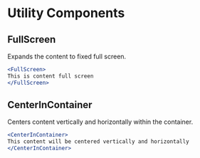 # Utility Components

## FullScreen

Expands the content to fixed full screen.

```jsx
<FullScreen>
This is content full screen
</FullScreen>
```

## CenterInContainer

Centers content vertically and horizontally within the container.

```jsx
<CenterInContainer>
This content will be centered vertically and horizontally
</CenterInContainer>
```
